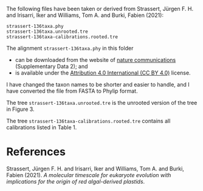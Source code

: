 The following files have been taken or derived from Strassert, Jürgen F. H. and Irisarri, Iker and Williams, Tom A. and Burki, Fabien (2021):

    strassert-136taxa.phy
    strassert-136taxa.unrooted.tre
    strassert-136taxa-calibrations.rooted.tre

The alignment `strassert-136taxa.phy` in this folder

-   can be downloaded from the website of [nature communications](https://www.nature.com/articles/s41467-021-22044-z#Sec15) (Supplementary
    Data 2); and
-   is available under the [Attribution 4.0 International (CC BY 4.0)](https://creativecommons.org/licenses/by/4.0/) license.

I have changed the taxon names to be shorter and easier to handle, and I have
converted the file from FASTA to Phylip format.

The tree `strassert-136taxa.unrooted.tre` is the unrooted version of
the tree in Figure 3.

The tree `strassert-136taxa-calibrations.rooted.tre` contains all calibrations
listed in Table 1.


# References

Strassert, Jürgen F. H. and Irisarri, Iker and Williams, Tom A. and Burki, Fabien (2021). *A molecular timescale for eukaryote evolution with implications for the origin of red algal-derived plastids*.

